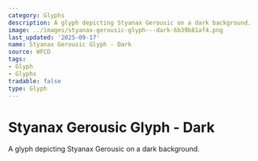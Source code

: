 ```yaml
---
category: Glyphs
description: A glyph depicting Styanax Gerousic on a dark background.
image: ../images/styanax-gerousic-glyph---dark-6b39b81af4.png
last_updated: '2025-09-17'
name: Styanax Gerousic Glyph - Dark
source: WFCD
tags:
- Glyph
- Glyphs
tradable: false
type: Glyph
---
```


# Styanax Gerousic Glyph - Dark

A glyph depicting Styanax Gerousic on a dark background.

